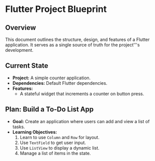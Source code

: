 # Flutter Project Blueprint

## Overview

This document outlines the structure, design, and features of a Flutter application. It serves as a single source of truth for the project'''s development.

## Current State

*   **Project:** A simple counter application.
*   **Dependencies:** Default Flutter dependencies.
*   **Features:**
    *   A stateful widget that increments a counter on button press.

## Plan: Build a To-Do List App

*   **Goal:** Create an application where users can add and view a list of tasks.
*   **Learning Objectives:**
    1.  Learn to use `Column` and `Row` for layout.
    2.  Use `TextField` to get user input.
    3.  Use `ListView` to display a dynamic list.
    4.  Manage a list of items in the state.
